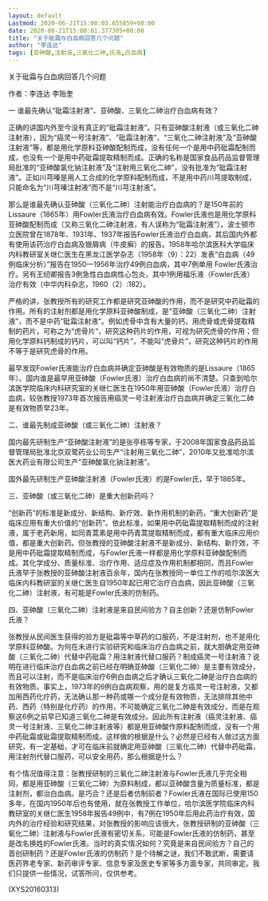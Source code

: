 ```yaml
---
layout: default
Lastmod: 2020-06-21T15:00:03.655859+00:00
date: 2020-06-21T15:00:01.377305+00:00
title: "关于砒霜与白血病回答几个问题"
author: "李连达"
tags: [亚砷酸,注射液,三氧化二砷,氏液,白血病]
---
```


关于砒霜与白血病回答几个问题

作者：李连达 李贻奎

一 谁最先确认“砒霜注射液”、亚砷酸、三氧化二砷治疗白血病有效？

正确的讲国内外至今没有真正的“砒霜注射液”。只有亚砷酸注射液（或三氧化二砷注射液），因为“癌灵一号注射液”、“砒霜注射液”、“三氧化二砷注射液”及“亚砷酸注射液”等，都是用化学原料亚砷酸配制而成，没有任何一个是用中药砒霜配制而成，也没有一个是用中药砒霜提取精制而成。正确的名称是国家食品药品监督管理局批准的“亚砷酸氯化钠注射液”及“注射用三氧化二砷”，没有批准为“砒霜注射液”。正如川芎嗪是用人工合成的化学原料配制而成，不是用中药川芎提取制成，只能命名为“川芎嗪注射液”而不是“川芎注射液”。

那么是谁最先确认亚砷酸（三氧化二砷）注射能治疗白血病的？是150年前的Lissaure（1865年）用Fowler氏液治疗白血病有效。Fowler氏液也是用化学原料亚砷酸配制而成（又称三氧化二砷注射液，有人误称为“砒霜注射液”）。波士顿市立医院曾在1878年、1931年、1937年报告Fowler氏液治疗白血病，其后国内外都有使用该药治疗白血病及银屑病（牛皮癣）的报告。1958年哈尔滨医科大学临床内科教研室关继仁医生在黑龙江医学杂志（1958年（9）：22）发表“白血病（49例临床分析）”报告在1950—1956年治疗49例白血病，其中7例单用 Fowler氏液治疗。另有王纫卿报告3例急性白血病性心包炎，其中1例用福乐液（Fowler氏液）治疗有效（中华内科杂志，1960（2）:182）。

严格的讲，张教授所有的研究工作都是研究亚砷酸的作用，而不是研究中药砒霜的作用。所有的注射剂都是用化学原料亚砷酸制成，是“亚砷酸（三氧化二砷）注射液”，而不是中药“砒霜注射液”。例如虎骨中含有大量的钙，用虎骨或虎骨提取精制的药片，可称之为“虎骨片”，研究这种药片的作用，可视为研究虎骨的作用；但用化学原料钙制成的钙片，可以叫“钙片”，不能叫“虎骨片”，研究这种钙片的作用不等于是研究虎骨的作用。

最早发现Fowler氏液能治疗白血病并确定亚砷酸是有效物质的是Lissaure（1865年）。国内谁是最早用亚砷酸（Fowler氏液）治疗白血病的尚不清楚。只查到哈尔滨医学院临床内科研究室的关继仁医生在1950年用亚砷酸（Fowler氏液）治疗白血病，较张教授1973年首次报告用癌灵一号注射液治疗白血病并确定三氧化二砷是有效物质早23年。

二、谁最先制成亚砷酸（或三氧化二砷）注射液？

国内最先研制生产“亚砷酸注射液”的是张亭栋等专家，于2008年国家食品药品监督管理局批准北京双鹭药业公司生产“注射用三氧化二砷”，2010年又批准哈尔滨医大药业有限公司生产“亚砷酸氯化钠注射液”。

国外最先研制生产亚砷酸注射液（Fowler氏液）的是Fowler氏，早于1865年。

三、亚砷酸（或三氧化二砷）是重大创新药吗？

“创新药”的标准是新成分、新结构、新疗效、新作用机制的新药，“重大创新药”是临床应用有重大价值的“创新药”。依此标准，如果用中药砒霜提取精制而成的注射液，属于老药新用，如同青蒿素是用中药青蒿提取精制而成，都有重大临床应用价值，都是重大创新药。但张教授的亚砷酸注射液不是新成分、新结构、新疗效，不是用中药砒霜提取精制而成，与Fowler氏液一样都是用化学原料亚砷酸配制而成。其化学成分、质量标准、治疗作用、适应症及作用机制都相同，而且Fowler氏液早于张教授的亚砷酸注射液百余年，国内在张教授同一单位工作的哈尔滨医大临床内科教研室的关继仁医生自1950年起已用它治疗白血病，因此亚砷酸（三氧化二砷）注射液，有可能是Fowler氏液的仿制药。

四、亚砷酸（三氧化二砷）注射液是来自民间验方？自主创新？还是仿制Fowler氏液？

张教授从民间医生获得的验方是砒霜等中草药的口服药，不是注射剂，也不是用化学原料亚砷酸。为何在未进行实验研究和临床治疗白血病之前，就大胆确定用亚砷酸（三氧化二砷）代替中药砒霜？用注射液代替口服药？制成癌灵一号注射液？说明在进行临床治疗白血病之前已经在明确亚砷酸（三氧化二砷）是主要有效成分，而且可以注射，而不是临床治疗6例白血病之后才确认三氧化二砷是治疗白血病的有效物质。事实上，1973年的6例白血病观察，用的是复方癌灵一号注射液，又都加用西药化疗药，无法确认那一种药或哪一个成分是有效物质，无法排除其他中药、西药（特别是化疗药）的作用，不可能确定三氧化二砷是有效成分，而是在观察这6例之前早已知道三氧化二砷是有效成分。因此所有注射液（癌灵注射液、癌灵一号注射液、三氧化二砷注射液等）都是用亚砷酸作原料配制而成，没有一个用中药砒霜或砒霜提取精制而成。这样做的根据是什么？必然是已经有人做过这方面研究，有一定基础，才可在临床前就确定用亚砷酸（三氧化二砷）代替中药砒霜，用注射剂代替口服药，可以安全用药，那么根据是什么？

有个情况值得注意：张教授研制的三氧化二砷注射液与Fowler氏液几乎完全相同，都是用亚砷酸（三氧化二砷）为原料制成，都以亚砷酸含量为质量标准，都是注射剂，都治白血病。是巧合？还是后者仿制前者？Fowler氏液在国际已使用150多年，在国内1950年后也有使用，就在张教授工作单位，哈尔滨医学院临床内科教研室的关继仁医生1958年报告49例中，有7例在1950年后用此药治疗有效，国内外的治疗经验和研究结果，对张教授的影响应该很大，张教授研制的亚砷酸（三氧化二砷）注射液与Fowler氏液有密切关系，可能是Fowler氏液的仿制药，甚至是改名换姓的Fowler氏液。当时的真实情况如何？究竟是来自民间验方？自己的首创研制药？还是Fowler氏液的仿制药？是个待解之谜，我们不敢武断，需要请医药界老专家、新药审评专家、信息专家及医史专家等多方面专家，共同审定。我们只提供一些情况，试答所问，仅供参考。

(XYS20160313)


